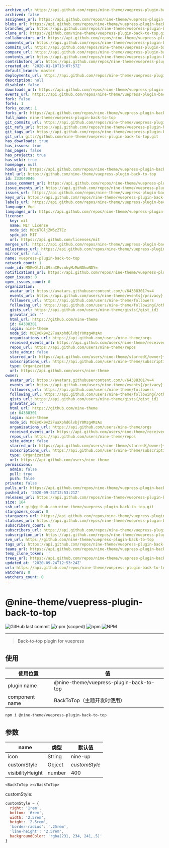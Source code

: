 ```yaml
---
archive_url: https://api.github.com/repos/nine-theme/vuepress-plugin-back-to-top/{archive_format}{/ref}
archived: false
assignees_url: https://api.github.com/repos/nine-theme/vuepress-plugin-back-to-top/assignees{/user}
blobs_url: https://api.github.com/repos/nine-theme/vuepress-plugin-back-to-top/git/blobs{/sha}
branches_url: https://api.github.com/repos/nine-theme/vuepress-plugin-back-to-top/branches{/branch}
clone_url: https://github.com/nine-theme/vuepress-plugin-back-to-top.git
collaborators_url: https://api.github.com/repos/nine-theme/vuepress-plugin-back-to-top/collaborators{/collaborator}
comments_url: https://api.github.com/repos/nine-theme/vuepress-plugin-back-to-top/comments{/number}
commits_url: https://api.github.com/repos/nine-theme/vuepress-plugin-back-to-top/commits{/sha}
compare_url: https://api.github.com/repos/nine-theme/vuepress-plugin-back-to-top/compare/{base}...{head}
contents_url: https://api.github.com/repos/nine-theme/vuepress-plugin-back-to-top/contents/{+path}
contributors_url: https://api.github.com/repos/nine-theme/vuepress-plugin-back-to-top/contributors
created_at: '2020-01-10T13:07:57Z'
default_branch: master
deployments_url: https://api.github.com/repos/nine-theme/vuepress-plugin-back-to-top/deployments
description: null
disabled: false
downloads_url: https://api.github.com/repos/nine-theme/vuepress-plugin-back-to-top/downloads
events_url: https://api.github.com/repos/nine-theme/vuepress-plugin-back-to-top/events
fork: false
forks: 1
forks_count: 1
forks_url: https://api.github.com/repos/nine-theme/vuepress-plugin-back-to-top/forks
full_name: nine-theme/vuepress-plugin-back-to-top
git_commits_url: https://api.github.com/repos/nine-theme/vuepress-plugin-back-to-top/git/commits{/sha}
git_refs_url: https://api.github.com/repos/nine-theme/vuepress-plugin-back-to-top/git/refs{/sha}
git_tags_url: https://api.github.com/repos/nine-theme/vuepress-plugin-back-to-top/git/tags{/sha}
git_url: git://github.com/nine-theme/vuepress-plugin-back-to-top.git
has_downloads: true
has_issues: true
has_pages: false
has_projects: true
has_wiki: true
homepage: null
hooks_url: https://api.github.com/repos/nine-theme/vuepress-plugin-back-to-top/hooks
html_url: https://github.com/nine-theme/vuepress-plugin-back-to-top
id: 233049046
issue_comment_url: https://api.github.com/repos/nine-theme/vuepress-plugin-back-to-top/issues/comments{/number}
issue_events_url: https://api.github.com/repos/nine-theme/vuepress-plugin-back-to-top/issues/events{/number}
issues_url: https://api.github.com/repos/nine-theme/vuepress-plugin-back-to-top/issues{/number}
keys_url: https://api.github.com/repos/nine-theme/vuepress-plugin-back-to-top/keys{/key_id}
labels_url: https://api.github.com/repos/nine-theme/vuepress-plugin-back-to-top/labels{/name}
language: Vue
languages_url: https://api.github.com/repos/nine-theme/vuepress-plugin-back-to-top/languages
license:
  key: mit
  name: MIT License
  node_id: MDc6TGljZW5zZTEz
  spdx_id: MIT
  url: https://api.github.com/licenses/mit
merges_url: https://api.github.com/repos/nine-theme/vuepress-plugin-back-to-top/merges
milestones_url: https://api.github.com/repos/nine-theme/vuepress-plugin-back-to-top/milestones{/number}
mirror_url: null
name: vuepress-plugin-back-to-top
network_count: 1
node_id: MDEwOlJlcG9zaXRvcnkyMzMwNDkwNDY=
notifications_url: https://api.github.com/repos/nine-theme/vuepress-plugin-back-to-top/notifications{?since,all,participating}
open_issues: 0
open_issues_count: 0
organization:
  avatar_url: https://avatars.githubusercontent.com/u/64388301?v=4
  events_url: https://api.github.com/users/nine-theme/events{/privacy}
  followers_url: https://api.github.com/users/nine-theme/followers
  following_url: https://api.github.com/users/nine-theme/following{/other_user}
  gists_url: https://api.github.com/users/nine-theme/gists{/gist_id}
  gravatar_id: ''
  html_url: https://github.com/nine-theme
  id: 64388301
  login: nine-theme
  node_id: MDEyOk9yZ2FuaXphdGlvbjY0Mzg4MzAx
  organizations_url: https://api.github.com/users/nine-theme/orgs
  received_events_url: https://api.github.com/users/nine-theme/received_events
  repos_url: https://api.github.com/users/nine-theme/repos
  site_admin: false
  starred_url: https://api.github.com/users/nine-theme/starred{/owner}{/repo}
  subscriptions_url: https://api.github.com/users/nine-theme/subscriptions
  type: Organization
  url: https://api.github.com/users/nine-theme
owner:
  avatar_url: https://avatars.githubusercontent.com/u/64388301?v=4
  events_url: https://api.github.com/users/nine-theme/events{/privacy}
  followers_url: https://api.github.com/users/nine-theme/followers
  following_url: https://api.github.com/users/nine-theme/following{/other_user}
  gists_url: https://api.github.com/users/nine-theme/gists{/gist_id}
  gravatar_id: ''
  html_url: https://github.com/nine-theme
  id: 64388301
  login: nine-theme
  node_id: MDEyOk9yZ2FuaXphdGlvbjY0Mzg4MzAx
  organizations_url: https://api.github.com/users/nine-theme/orgs
  received_events_url: https://api.github.com/users/nine-theme/received_events
  repos_url: https://api.github.com/users/nine-theme/repos
  site_admin: false
  starred_url: https://api.github.com/users/nine-theme/starred{/owner}{/repo}
  subscriptions_url: https://api.github.com/users/nine-theme/subscriptions
  type: Organization
  url: https://api.github.com/users/nine-theme
permissions:
  admin: false
  pull: true
  push: false
private: false
pulls_url: https://api.github.com/repos/nine-theme/vuepress-plugin-back-to-top/pulls{/number}
pushed_at: '2020-09-24T12:53:21Z'
releases_url: https://api.github.com/repos/nine-theme/vuepress-plugin-back-to-top/releases{/id}
size: 184
ssh_url: git@github.com:nine-theme/vuepress-plugin-back-to-top.git
stargazers_count: 0
stargazers_url: https://api.github.com/repos/nine-theme/vuepress-plugin-back-to-top/stargazers
statuses_url: https://api.github.com/repos/nine-theme/vuepress-plugin-back-to-top/statuses/{sha}
subscribers_count: 0
subscribers_url: https://api.github.com/repos/nine-theme/vuepress-plugin-back-to-top/subscribers
subscription_url: https://api.github.com/repos/nine-theme/vuepress-plugin-back-to-top/subscription
svn_url: https://github.com/nine-theme/vuepress-plugin-back-to-top
tags_url: https://api.github.com/repos/nine-theme/vuepress-plugin-back-to-top/tags
teams_url: https://api.github.com/repos/nine-theme/vuepress-plugin-back-to-top/teams
temp_clone_token: ''
trees_url: https://api.github.com/repos/nine-theme/vuepress-plugin-back-to-top/git/trees{/sha}
updated_at: '2020-09-24T12:53:24Z'
url: https://api.github.com/repos/nine-theme/vuepress-plugin-back-to-top
watchers: 0
watchers_count: 0
---
```


# @nine-theme/vuepress-plugin-back-to-top
![GitHub last commit](https://img.shields.io/github/last-commit/nine-theme/vuepress-plugin-back-to-top) 
![npm (scoped)](https://img.shields.io/npm/v/@nine-theme/vuepress-plugin-back-to-top) 
![npm](https://img.shields.io/npm/dt/@nine-theme/vuepress-plugin-back-to-top) 
![NPM](https://img.shields.io/npm/l/@nine-theme/vuepress-plugin-back-to-top)

---
> Back-to-top plugin for vuepress

## 使用

|使用位置|值|
|-|-|
|plugin name|@nine-theme/vuepress-plugin-back-to-top|
|component name|BackToTop（主题开发时使用）|

```sh
npm i @nine-theme/vuepress-plugin-back-to-top
```

## 参数

|name|类型|默认值|
|----|----|----|
|icon|String|nine-up|
|customStyle|Object|*customStyle* |
|visibilityHeight|number|400|

```vue
<BackToTop ></BackToTop>
```

customStyle: 
  ```js
  customStyle = {
    right: '1rem',
    bottom: '6rem',
    width: '2.5rem',
    height: '2.5rem',
    'border-radius': '.25rem',
    'line-height': '2.5rem',
    backgroundColor: 'rgba(231, 234, 241,.5)'
  }
  ```
